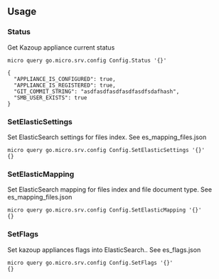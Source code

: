 ## Usage

### Status
Get Kazoup appliance current status
```
micro query go.micro.srv.config Config.Status '{}'

{
  "APPLIANCE_IS_CONFIGURED": true,
  "APPLIANCE_IS_REGISTERED": true,
  "GIT_COMMIT_STRING": "asdfasdfasdfasdfasdfsdafhash",
  "SMB_USER_EXISTS": true
}
```


### SetElasticSettings
Set ElasticSearch settings for files index. See es_mapping_files.json
```
micro query go.micro.srv.config Config.SetElasticSettings '{}'
{}
```

### SetElasticMapping
Set ElasticSearch mapping for files index and file document type. See es_mapping_files.json
```
micro query go.micro.srv.config Config.SetElasticMapping '{}'
{}
```

### SetFlags
Set kazoup appliances flags into ElasticSearch.. See es_flags.json
```
micro query go.micro.srv.config Config.SetFlags '{}'
{}
```

